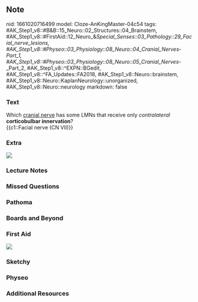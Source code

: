 ## Note
nid: 1661020716499
model: Cloze-AnKingMaster-04c54
tags: #AK_Step1_v8::#B&B::15_Neuro::02_Structures::04_Brainstem, #AK_Step1_v8::#FirstAid::12_Neuro_&_Special_Senses::03_Pathology::29_Facial_nerve_lesions, #AK_Step1_v8::#Physeo::03_Physiology::08_Neuro::04_Cranial_Nerves_-_Part_1, #AK_Step1_v8::#Physeo::03_Physiology::08_Neuro::05_Cranial_Nerves_-_Part_2, #AK_Step1_v8::^EXPN::BGedit, #AK_Step1_v8::^FA_Updates::FA2018, #AK_Step1_v8::Neuro::brainstem, #AK_Step1_v8::Neuro::KaplanNeurology::unorganized, #AK_Step1_v8::Neuro::neurology
markdown: false

### Text
<div>
  Which <u>cranial nerve</u> has some LMNs that receive only
  <i>contralateral</i> <b>corticobulbar innervation</b>?
</div>
<div>
  {{c1::Facial nerve (CN VII)}}
</div>

### Extra
<img src="paste-9504762626049_1566160514431.jpg">

### Lecture Notes


### Missed Questions


### Pathoma


### Boards and Beyond


### First Aid
<img src="tmpwUXfEm.png">

### Sketchy


### Physeo


### Additional Resources

